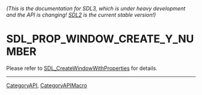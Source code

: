 ###### (This is the documentation for SDL3, which is under heavy development and the API is changing! [SDL2](https://wiki.libsdl.org/SDL2/) is the current stable version!)
# SDL_PROP_WINDOW_CREATE_Y_NUMBER

Please refer to [SDL_CreateWindowWithProperties](SDL_CreateWindowWithProperties) for details.

----
[CategoryAPI](CategoryAPI), [CategoryAPIMacro](CategoryAPIMacro)

